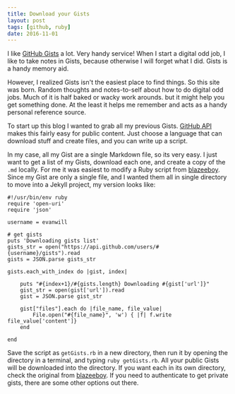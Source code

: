 ```yaml
---
title: Download your Gists
layout: post
tags: [github, ruby]
date: 2016-11-01
---
```


I like [GitHub Gists](https://gist.github.com/) a lot. 
Very handy service! When I start a digital odd job, I like to take notes in Gists, because otherwise I will forget what I did. Gists is a handy memory aid.

However, I realized Gists isn't the easiest place to find things. So this site was born. Random thoughts and notes-to-self about how to do digital odd jobs. Much of it is half baked or wacky work arounds. but it might help you get something done. At the least it helps me remember and acts as a handy personal reference source. 

To start up this blog I wanted to grab all my previous Gists. [GitHub API](https://developer.github.com/v3/) makes this fairly easy for public content. Just choose a language that can download stuff and create files, and you can write up a script. 

In my case, all my Gist are a single Markdown file, so its very easy. I just want to get a list of my Gists, download each one, and create a copy of the `.md` locally. For me it was easiest to modify a Ruby script from [blazeeboy](https://gist.github.com/blazeeboy/9547245). Since my Gist are only a single file, and I wanted them all in single directory to move into a Jekyll project, my version looks like:


```
#!/usr/bin/env ruby
require 'open-uri'
require 'json'

username = evanwill

# get gists
puts 'Downloading gists list'
gists_str = open("https://api.github.com/users/#{username}/gists").read
gists = JSON.parse gists_str

gists.each_with_index do |gist, index|

	puts "#{index+1}/#{gists.length} Downloading #{gist['url']}"
	gist_str = open(gist['url']).read
	gist = JSON.parse gist_str

	gist["files"].each do |file_name, file_value|
		File.open("#{file_name}", 'w') { |f| f.write file_value['content']}
	end

end
```

Save the script as `getGists.rb` in a new directory, then run it by opening the directory in a terminal, and typing `ruby getGists.rb`. All your public Gists will be downloaded into the directory. 
If you want each in its own directory, check the original from [blazeeboy](https://gist.github.com/blazeeboy/9547245). If you need to authenticate to get private gists, there are some other options out there. 
